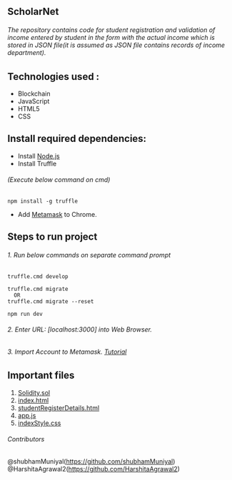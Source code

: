 ## ScholarNet
###### The repository contains code for student registration and validation of income entered by student in the form with the actual income which is stored in JSON file(it is assumed as JSON file contains records of income department).
## Technologies used :
- Blockchain
- JavaScript
- HTML5
- CSS
## Install required dependencies:
- Install [Node.js](https://nodejs.org/en/)
- Install Truffle 
###### (Execute below command on cmd)
```
npm install -g truffle
```
- Add [Metamask](https://chrome.google.com/webstore/search/metamask?hl=en) to Chrome.
## Steps to run project
###### 1. Run below commands on separate command prompt
```
truffle.cmd develop
```
```
truffle.cmd migrate 
  OR
truffle.cmd migrate --reset
```
```
npm run dev
```
###### 2. Enter URL: [localhost:3000] into Web Browser.
###### 3. Import Account to Metamask. [Tutorial](https://medium.com/publicaio/how-import-a-wallet-to-your-metamask-account-dcaba25e558d)

## Important files
1. [Solidity.sol](https://github.com/HarshitaAgrawal2/scholarship/blob/master/Scholarnet/contracts/Student.sol)
2. [index.html](https://github.com/HarshitaAgrawal2/scholarship/blob/master/Scholarnet/src/index.html)
3. [studentRegisterDetails.html](https://github.com/HarshitaAgrawal2/scholarship/blob/master/Scholarnet/src/studentRegisterDetails.html)
4. [app.js](https://github.com/HarshitaAgrawal2/scholarship/blob/master/Scholarnet/src/js/app.js)
5. [indexStyle.css](https://github.com/HarshitaAgrawal2/scholarship/blob/master/Scholarnet/src/css/indexStyle.css)

###### Contributors
@shubhamMuniyal(https://github.com/shubhamMuniyal) \
@HarshitaAgrawal2(https://github.com/HarshitaAgrawal2)





